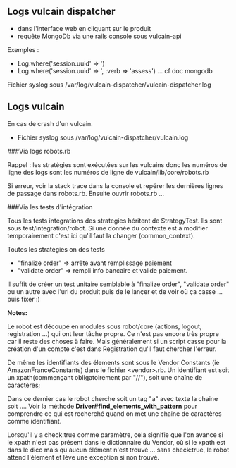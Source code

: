 Logs vulcain dispatcher
--------------------------

- dans l'interface web en cliquant sur le produit
- requête MongoDb via une rails console sous vulcain-api

Exemples : 
* Log.where('session.uuid' => <uuid>') 
* Log.where('session.uuid' => <uuid>', :verb => 'assess') 
... cf doc mongodb


Fichier syslog sous /var/log/vulcain-dispatcher/vulcain-dispatcher.log


Logs vulcain
--------------------------
En cas de crash d'un vulcain.

- Fichier syslog sous /var/log/vulcain-dispatcher/vulcain.log


###Via logs robots.rb

Rappel : les stratégies sont exécutées sur les vulcains donc les numéros de ligne des logs sont les
numéros de ligne de vulcain/lib/core/robots.rb

Si erreur, voir la stack trace dans la console et repérer les dernières lignes de passage dans robots.rb.
Ensuite ouvrir robots.rb ...

###Via les tests d'intégration

Tous les tests integrations des strategies héritent de StrategyTest.
Ils sont sous test/integration/robot.
Si une donnée du contexte est à modifier temporairement c'est ici qu'il faut la changer (common_context).

Toutes les stratégies on des tests 
* "finalize order" => arrête avant remplissage paiement
* "validate order" => rempli info bancaire et valide paiement.

Il suffit de créer un test unitaire semblable à "finalize order", "validate order" ou un autre avec 
l'url du produit puis de le lançer et de voir où ça casse ... puis fixer :)

**Notes:**

Le robot est découpé en modules sous robot/core (actions, logout, registration ...) qui ont leur tâche propre. Ce n'est pas
encore très propre car il reste des choses à faire. Mais généralement si un script
casse pour la création d'un compte c'est dans Registration qu'il faut chercher l'erreur.

De même les identifiants des élements sont sous le Vendor Constants (ie AmazonFranceConstants) dans le
fichier \<vendor\>.rb.
Un identifiant est soit un xpath(commençant obligatoirement par "//"), soit une chaîne de caractères;

Dans ce dernier cas le robot cherche soit un tag "a" avec texte la chaine soit .... 
Voir la méthode **Driver#find\_elements\_with\_pattern**
pour comprendre ce qui est recherché quand on met une chaine de caractères comme identifiant.

Lorsqu'il y a check:true comme paramètre, cela signifie que l'on avance si le xpath n'est pas présent dans le dictionnaire du Vendor, où si le xpath est dans le dico mais qu'aucun élément n'est trouvé … sans check:true, le robot attend l'élement et lève une exception si non trouvé.




